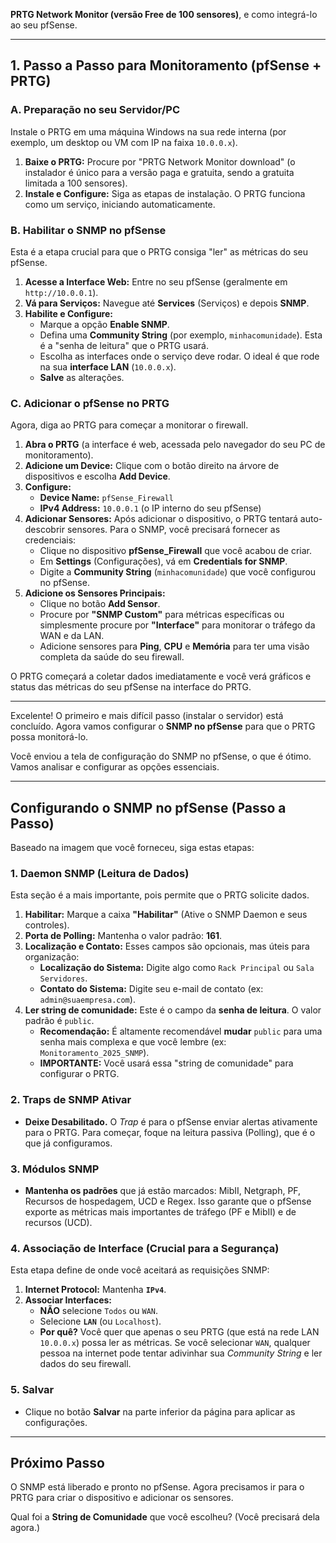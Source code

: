 **PRTG Network Monitor (versão Free de 100 sensores)**, e como integrá-lo ao seu pfSense.

---

## 1. Passo a Passo para Monitoramento (pfSense + PRTG)

### A. Preparação no seu Servidor/PC

Instale o PRTG em uma máquina Windows na sua rede interna (por exemplo, um desktop ou VM com IP na faixa `10.0.0.x`).

1.  **Baixe o PRTG:** Procure por "PRTG Network Monitor download" (o instalador é único para a versão paga e gratuita, sendo a gratuita limitada a 100 sensores).
2.  **Instale e Configure:** Siga as etapas de instalação. O PRTG funciona como um serviço, iniciando automaticamente.

### B. Habilitar o SNMP no pfSense

Esta é a etapa crucial para que o PRTG consiga "ler" as métricas do seu pfSense.

1.  **Acesse a Interface Web:** Entre no seu pfSense (geralmente em `http://10.0.0.1`).
2.  **Vá para Serviços:** Navegue até **Services** (Serviços) e depois **SNMP**.
3.  **Habilite e Configure:**
    * Marque a opção **Enable SNMP**.
    * Defina uma **Community String** (por exemplo, `minhacomunidade`). Esta é a "senha de leitura" que o PRTG usará.
    * Escolha as interfaces onde o serviço deve rodar. O ideal é que rode na sua **interface LAN** (`10.0.0.x`).
    * **Salve** as alterações.

### C. Adicionar o pfSense no PRTG

Agora, diga ao PRTG para começar a monitorar o firewall.

1.  **Abra o PRTG** (a interface é web, acessada pelo navegador do seu PC de monitoramento).
2.  **Adicione um Device:** Clique com o botão direito na árvore de dispositivos e escolha **Add Device**.
3.  **Configure:**
    * **Device Name:** `pfSense_Firewall`
    * **IPv4 Address:** `10.0.0.1` (o IP interno do seu pfSense)
4.  **Adicionar Sensores:** Após adicionar o dispositivo, o PRTG tentará auto-descobrir sensores. Para o SNMP, você precisará fornecer as credenciais:
    * Clique no dispositivo **pfSense_Firewall** que você acabou de criar.
    * Em **Settings** (Configurações), vá em **Credentials for SNMP**.
    * Digite a **Community String** (`minhacomunidade`) que você configurou no pfSense.
5.  **Adicione os Sensores Principais:**
    * Clique no botão **Add Sensor**.
    * Procure por **"SNMP Custom"** para métricas específicas ou simplesmente procure por **"Interface"** para monitorar o tráfego da WAN e da LAN.
    * Adicione sensores para **Ping**, **CPU** e **Memória** para ter uma visão completa da saúde do seu firewall.

O PRTG começará a coletar dados imediatamente e você verá gráficos e status das métricas do seu pfSense na interface do PRTG.

----

Excelente! O primeiro e mais difícil passo (instalar o servidor) está concluído. Agora vamos configurar o **SNMP no pfSense** para que o PRTG possa monitorá-lo.

Você enviou a tela de configuração do SNMP no pfSense, o que é ótimo. Vamos analisar e configurar as opções essenciais.

---

## Configurando o SNMP no pfSense (Passo a Passo)

Baseado na imagem que você forneceu, siga estas etapas:

### 1. Daemon SNMP (Leitura de Dados)

Esta seção é a mais importante, pois permite que o PRTG solicite dados.

1.  **Habilitar:** Marque a caixa **"Habilitar"** (Ative o SNMP Daemon e seus controles).
2.  **Porta de Polling:** Mantenha o valor padrão: **161**.
3.  **Localização e Contato:** Esses campos são opcionais, mas úteis para organização:
    * **Localização do Sistema:** Digite algo como `Rack Principal` ou `Sala Servidores`.
    * **Contato do Sistema:** Digite seu e-mail de contato (ex: `admin@suaempresa.com`).
4.  **Ler string de comunidade:** Este é o campo da **senha de leitura**. O valor padrão é `public`.
    * **Recomendação:** É altamente recomendável **mudar** `public` para uma senha mais complexa e que você lembre (ex: `Monitoramento_2025_SNMP`).
    * **IMPORTANTE:** Você usará essa "string de comunidade" para configurar o PRTG.

### 2. Traps de SNMP Ativar

* **Deixe Desabilitado.** O *Trap* é para o pfSense enviar alertas ativamente para o PRTG. Para começar, foque na leitura passiva (Polling), que é o que já configuramos.

### 3. Módulos SNMP

* **Mantenha os padrões** que já estão marcados: MibII, Netgraph, PF, Recursos de hospedagem, UCD e Regex. Isso garante que o pfSense exporte as métricas mais importantes de tráfego (PF e MibII) e de recursos (UCD).

### 4. Associação de Interface (Crucial para a Segurança)

Esta etapa define de onde você aceitará as requisições SNMP:

1.  **Internet Protocol:** Mantenha **`IPv4`**.
2.  **Associar Interfaces:**
    * **NÃO** selecione `Todos` ou `WAN`.
    * Selecione **`LAN`** (ou `Localhost`).
    * **Por quê?** Você quer que apenas o seu PRTG (que está na rede LAN `10.0.0.x`) possa ler as métricas. Se você selecionar `WAN`, qualquer pessoa na internet pode tentar adivinhar sua *Community String* e ler dados do seu firewall.

### 5. Salvar

* Clique no botão **Salvar** na parte inferior da página para aplicar as configurações.

---

## Próximo Passo

O SNMP está liberado e pronto no pfSense. Agora precisamos ir para o PRTG para criar o dispositivo e adicionar os sensores.

Qual foi a **String de Comunidade** que você escolheu? (Você precisará dela agora.)
